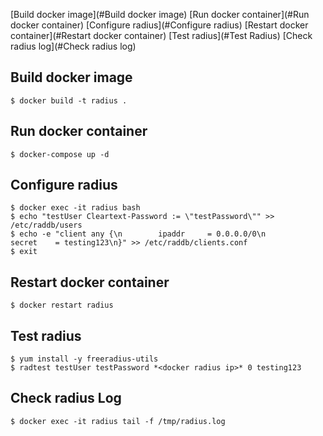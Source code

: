 [Build docker image](#Build docker image)
[Run docker container](#Run docker container)
[Configure radius](#Configure radius)
[Restart docker container](#Restart docker container)
[Test radius](#Test Radius)
[Check radius log](#Check radius log)

## Build docker image
    $ docker build -t radius .

## Run docker container
    $ docker-compose up -d

## Configure radius
    $ docker exec -it radius bash
    $ echo "testUser Cleartext-Password := \"testPassword\"" >> /etc/raddb/users 
    $ echo -e "client any {\n        ipaddr     = 0.0.0.0/0\n        secret    = testing123\n}" >> /etc/raddb/clients.conf
    $ exit

##  Restart docker container
    $ docker restart radius 

## Test radius
    $ yum install -y freeradius-utils
    $ radtest testUser testPassword *<docker radius ip>* 0 testing123

## Check radius Log
    $ docker exec -it radius tail -f /tmp/radius.log
